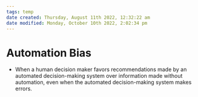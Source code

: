 ```yaml
---
tags: temp
date created: Thursday, August 11th 2022, 12:32:22 am
date modified: Monday, October 10th 2022, 2:02:34 pm
---
```


# Automation Bias
- When a human decision maker favors recommendations made by an automated decision-making system over information made without automation, even when the automated decision-making system makes errors.

